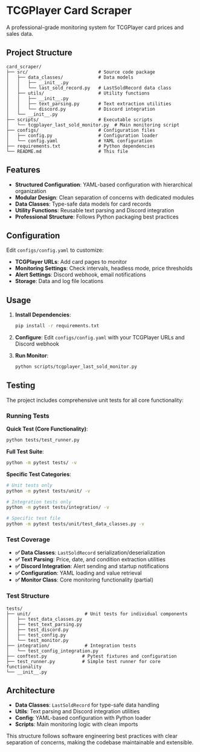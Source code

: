 # TCGPlayer Card Scraper

A professional-grade monitoring system for TCGPlayer card prices and sales data.

## Project Structure

```
card_scraper/
├── src/                          # Source code package
│   ├── data_classes/             # Data models
│   │   ├── __init__.py
│   │   └── last_sold_record.py   # LastSoldRecord data class
│   ├── utils/                    # Utility functions
│   │   ├── __init__.py
│   │   ├── text_parsing.py       # Text extraction utilities
│   │   └── discord.py            # Discord integration
│   └── __init__.py
├── scripts/                      # Executable scripts
│   └── tcgplayer_last_sold_monitor.py  # Main monitoring script
├── configs/                      # Configuration files
│   ├── config.py                 # Configuration loader
│   └── config.yaml               # YAML configuration
├── requirements.txt              # Python dependencies
└── README.md                     # This file
```

## Features

- **Structured Configuration**: YAML-based configuration with hierarchical organization
- **Modular Design**: Clean separation of concerns with dedicated modules
- **Data Classes**: Type-safe data models for card records
- **Utility Functions**: Reusable text parsing and Discord integration
- **Professional Structure**: Follows Python packaging best practices

## Configuration

Edit `configs/config.yaml` to customize:

- **TCGPlayer URLs**: Add card pages to monitor
- **Monitoring Settings**: Check intervals, headless mode, price thresholds
- **Alert Settings**: Discord webhook, email notifications
- **Storage**: Data and log file locations

## Usage

1. **Install Dependencies**:
   ```bash
   pip install -r requirements.txt
   ```

2. **Configure**:
   Edit `configs/config.yaml` with your TCGPlayer URLs and Discord webhook

3. **Run Monitor**:
   ```bash
   python scripts/tcgplayer_last_sold_monitor.py
   ```

## Testing

The project includes comprehensive unit tests for all core functionality:

### Running Tests

**Quick Test (Core Functionality)**:
```bash
python tests/test_runner.py
```

**Full Test Suite**:
```bash
python -m pytest tests/ -v
```

**Specific Test Categories**:
```bash
# Unit tests only
python -m pytest tests/unit/ -v

# Integration tests only  
python -m pytest tests/integration/ -v

# Specific test file
python -m pytest tests/unit/test_data_classes.py -v
```

### Test Coverage

- **✅ Data Classes**: `LastSoldRecord` serialization/deserialization
- **✅ Text Parsing**: Price, date, and condition extraction utilities
- **✅ Discord Integration**: Alert sending and startup notifications
- **✅ Configuration**: YAML loading and value retrieval
- **✅ Monitor Class**: Core monitoring functionality (partial)

### Test Structure

```
tests/
├── unit/                    # Unit tests for individual components
│   ├── test_data_classes.py
│   ├── test_text_parsing.py
│   ├── test_discord.py
│   ├── test_config.py
│   └── test_monitor.py
├── integration/             # Integration tests
│   └── test_config_integration.py
├── conftest.py             # Pytest fixtures and configuration
├── test_runner.py          # Simple test runner for core functionality
└── __init__.py
```

## Architecture

- **Data Classes**: `LastSoldRecord` for type-safe data handling
- **Utils**: Text parsing and Discord integration utilities
- **Config**: YAML-based configuration with Python loader
- **Scripts**: Main monitoring logic with clean imports

This structure follows software engineering best practices with clear separation of concerns, making the codebase maintainable and extensible.